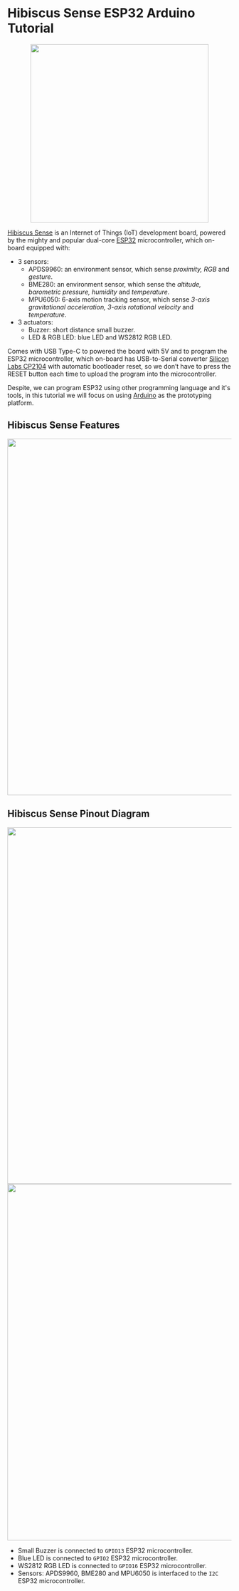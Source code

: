 # Hibiscus Sense ESP32 Arduino Tutorial

<p align="center"><a href="https://myduino.com/product/myd-036/"><img src="https://github.com/myinvent/hibiscus-sense/raw/main/references/hibiscus-sense.png" width="400"></a></p>

[Hibiscus Sense](https://myduino.com/product/myd-036/) is an Internet of Things (IoT) development board, powered by the mighty and popular dual-core [ESP32](https://www.espressif.com/en/products/socs/esp32) microcontroller, which on-board equipped with:
- 3 sensors:
  - APDS9960: an environment sensor, which sense *proximity, RGB* and *gesture*.
  - BME280: an environment sensor, which sense the *altitude, barometric pressure, humidity* and *temperature*.
  - MPU6050: 6-axis motion tracking sensor, which sense *3-axis gravitational acceleration, 3-axis rotational velocity* and *temperature*.
- 3 actuators:
  - Buzzer: short distance small buzzer.
  - LED & RGB LED: blue LED and WS2812 RGB LED.

Comes with USB Type-C to powered the board with 5V and to program the ESP32 microcontroller, which on-board has USB-to-Serial converter [Silicon Labs CP2104](https://www.silabs.com/interface/usb-bridges/classic/device.cp2104) with automatic bootloader reset, so we don’t have to press the RESET button each time to upload the program into the microcontroller.

Despite, we can program ESP32 using other programming language and it's tools, in this tutorial we will focus on using [Arduino](https://www.arduino.cc/) as the prototyping platform.

## Hibiscus Sense Features

<p align="center"><img src="https://github.com/myinvent/hibiscus-sense/raw/main/references/hibiscus-sense-features.png" width="800"></a></p>

## Hibiscus Sense Pinout Diagram

<p align="center"><img src="https://github.com/myinvent/hibiscus-sense/raw/main/references/hibiscus-sense-pinout.png" width="800"></a><img src="https://github.com/myinvent/hibiscus-sense/raw/main/references/hibiscus-sense-precaution.png" width="800"></a></p>

- Small Buzzer is connected to `GPIO13` ESP32 microcontroller.
- Blue LED is connected to `GPIO2` ESP32 microcontroller.
- WS2812 RGB LED is connected to `GPIO16` ESP32 microcontroller.
- Sensors: APDS9960, BME280 and MPU6050 is interfaced to the `I2C` ESP32 microcontroller.